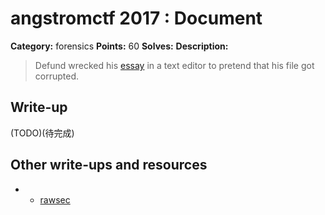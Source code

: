 # angstromctf 2017 : Document

**Category:** forensics
**Points:** 60
**Solves:** 
**Description:**

> Defund wrecked his [essay](essay.docx) in a text editor to pretend that his file got corrupted.

## Write-up

(TODO)(待完成)

## Other write-ups and resources
* * [rawsec](https://rawsec.ml/en/angstromCTF-2017-write-ups/#60-document-forensics)
